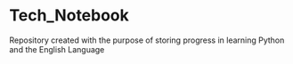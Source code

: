 # Tech_Notebook
Repository created with the purpose of storing progress in learning Python and the English Language
